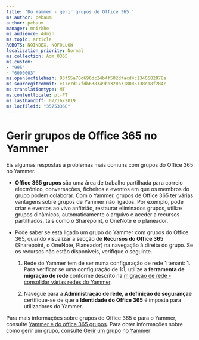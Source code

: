 ```yaml
---
title: 'Do Yammer - gerir grupos de Office 365 '
ms.author: pebaum
author: pebaum
manager: mnirkhe
ms.audience: Admin
ms.topic: article
ROBOTS: NOINDEX, NOFOLLOW
localization_priority: Normal
ms.collection: Adm_O365
ms.custom:
- "995"
- "6000003"
ms.openlocfilehash: 93f55a70d696dc24b4f502dfacd4c1340582878a
ms.sourcegitcommit: e17e7d17fdb638349bb320b318085138d18f284c
ms.translationtype: MT
ms.contentlocale: pt-PT
ms.lasthandoff: 07/16/2019
ms.locfileid: "35753368"
---
```

# <a name="manage-office-365-groups-in-yammer"></a>Gerir grupos de Office 365 no Yammer

Eis algumas respostas a problemas mais comuns com grupos do Office 365 no Yammer.

* **Office 365 grupos** são uma área de trabalho partilhada para correio electrónico, conversações, ficheiros e eventos em que os membros do grupo podem colaborar. Com o Yammer, grupos de Office 365 ter várias vantagens sobre grupos de Yammer não ligados. Por exemplo, pode criar e eventos ao vivo anfitrião, restaurar eliminados grupos, utilize grupos dinâmicos, automaticamente o arquivo e aceder a recursos partilhados, tais como o Sharepoint, o OneNote e o planeador.

* Pode saber se está ligado um grupo do Yammer com grupos do Office 365, quando visualizar a secção de **Recursos do Office 365** (Sharepoint, o OneNote, Planeador) na navegação à direita do grupo. Se os recursos não estão disponíveis, verifique o seguinte.

  1. Rede do Yammer tem de ser numa configuração de rede 1 tenant: 1. Para verificar se uma configuração de 1:1, utilize a **ferramenta de migração de rede** conforme descrito na [migração de rede - consolidar várias redes do Yammer](https://docs.microsoft.com/yammer/configure-your-yammer-network/consolidate-multiple-yammer-networks).

  2. Navegue para a **Administração de rede, a definição de segurança**e certifique-se de que a **Identidade do Office 365** é imposta para utilizadores do Yammer.

Para mais informações sobre grupos do Office 365 e para o Yammer, consulte [Yammer e do office 365 grupos](https://docs.microsoft.com/en-us/yammer/manage-yammer-groups/yammer-and-office-365-groups?redirectSourcePath=%252fen-us%252farticle%252fYammer-and-Office-365-Groups-d8c239dc-a48b-47ab-b85e-6b4b8191a869). Para obter informações sobre como gerir um grupo, consulte [Gerir um grupo no Yammer](https://support.office.com/article/Manage-a-group-in-Yammer-6e05c6d6-5548-4c88-89cd-e6757a514ef2)
